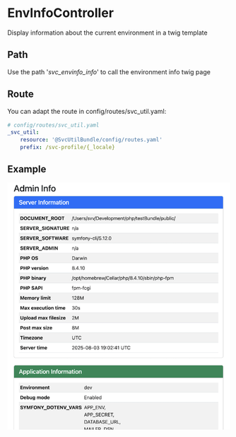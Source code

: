 # EnvInfoController

Display information about the current environment in a twig template

## Path

Use the path '*svc_envinfo_info*' to call the environment info twig page

## Route

You can adapt the route in config/routes/svc_util.yaml:

```yaml
# config/routes/svc_util.yaml
_svc_util:
    resource: '@SvcUtilBundle/config/routes.yaml'
    prefix: /svc-profile/{_locale}
```

## Example
![Example output](images/EnvInfo.png "Example output")